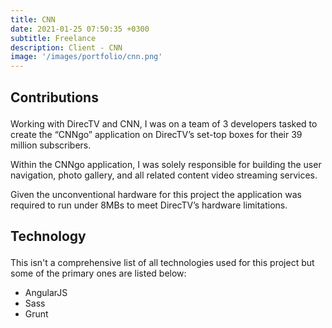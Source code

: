 ```yaml
---
title: CNN
date: 2021-01-25 07:50:35 +0300
subtitle: Freelance
description: Client - CNN
image: '/images/portfolio/cnn.png'
---
```


<!-- <div class="gallery-box">
  <div class="gallery">
    <img src="/images/project-5.jpg" alt="Project">
    <img src="/images/project-8.jpg" alt="Project">
    <img src="/images/project-7.jpg" alt="Project">
  </div>
  <em>Projects / <a href="https://unsplash.com/" target="_blank">Unsplash</a></em>
</div> -->

<div class="block-header inner-sm" style="margin-top: 1.5em; margin-bottom: 1.5em">
  <h2 class="block-title line-top">Contributions</h2>
</div>

Working with DirecTV and CNN, I was on a team of 3 developers tasked to create the “CNNgo” application on DirecTV’s set-top boxes for their 39 million subscribers.

Within the CNNgo application, I was solely responsible for building the user navigation, photo gallery, and all related content video streaming services.

Given the unconventional hardware for this project the application was required to run under 8MBs to meet DirecTV’s hardware limitations.

<div class="block-header inner-sm" style="margin-bottom: 1.5em">
  <h2 class="block-title line-top">Technology</h2>
</div>

This isn't a comprehensive list of all technologies used for this project but some of the primary ones are listed below:

- AngularJS
- Sass
- Grunt